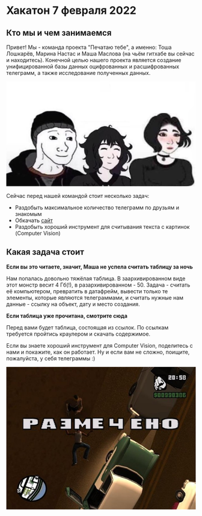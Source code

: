 # Хакатон 7 февраля 2022

## Кто мы и чем занимаемся

Привет! Мы - команда проекта "Печатаю тебе", а именно: Тоша Лошкарёв, Марина Настас и Маша Маслова (на чьём гитхабе вы сейчас и находитесь).
Конечной целью нашего проекта является создание унифицированной базы данных оцифрованных и расшифрованных телеграмм, а также исследование полученных данных.

![RGB](RGB.png)

Сейчас перед нашей командой стоит несколько задач:
- Раздобыть максимальное количество телеграмм по друзьям и знакомым
- Обкачать [сайт](https://opendata.mkrf.ru/opendata/7705851331-museum-exhibits)
- Раздобыть хороший инструмент для считывания текста с картинок (Computer Vision)

## Какая задача стоит
**Если вы это читаете, значит, Маша не успела считать таблицу за ночь**

Нам попалась довольно тяжёлая таблица. В заархивированном виде этот монстр весит 4 Гб(!), в разархивированном - 50. Задача - считать её компьютером, превратить в датафрейм, вывести только те элементы, которые являются телеграммами, и считать нужные нам данные - ссылку на объект, дату и место создания.  

**Если таблица уже прочитана, смотрите сюда**

Перед вами будет таблица, состоящая из ссылок. По ссылкам требуется пройтись краулером и скачать содержимое.

Если вы знаете хороший инструмент для Computer Vision, поделитесь с нами и покажите, как он работает.
Ну и если вам не сложно, поищите, пожалуйста, у себя телеграммы :)

![RAZMECHENO](размечено.png)
